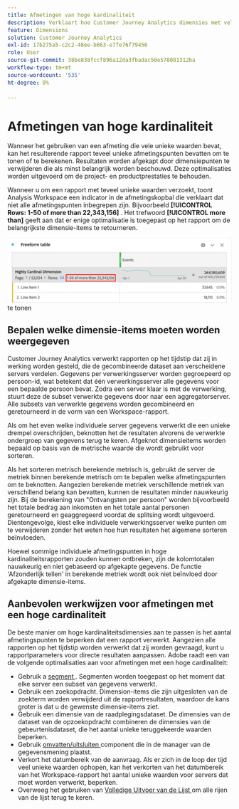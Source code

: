```yaml
---
title: Afmetingen van hoge kardinaliteit
description: Verklaart hoe Customer Journey Analytics dimensies met vele unieke waarden behandelt
feature: Dimensions
solution: Customer Journey Analytics
exl-id: 17b275a5-c2c2-48ee-b663-e7fe76f79456
role: User
source-git-commit: 38be838fccf896a12da3fbadac50e578081312ba
workflow-type: tm+mt
source-wordcount: '535'
ht-degree: 0%

---
```


# Afmetingen van hoge kardinaliteit

Wanneer het gebruiken van een afmeting die vele unieke waarden bevat, kan het resulterende rapport teveel unieke afmetingspunten bevatten om te tonen of te berekenen. Resultaten worden afgekapt door dimensiepunten te verwijderen die als minst belangrijk worden beschouwd. Deze optimalisaties worden uitgevoerd om de project- en productprestaties te behouden.

Wanneer u om een rapport met teveel unieke waarden verzoekt, toont Analysis Workspace een indicator in de afmetingskopbal die verklaart dat niet alle afmetingspunten inbegrepen zijn. Bijvoorbeeld **[!UICONTROL Rows: 1-50 of more than 22,343,156]** . Het trefwoord **[!UICONTROL more than]** geeft aan dat er enige optimalisatie is toegepast op het rapport om de belangrijkste dimensie-items te retourneren.

![ de lijst van de Vrije vorm in Workspace die het &quot;meer dan&quot;sleutelwoord toont om 1-50 van meer dan 22.343.156 ](assets/high-cardinality.png) te tonen

## Bepalen welke dimensie-items moeten worden weergegeven

Customer Journey Analytics verwerkt rapporten op het tijdstip dat zij in werking worden gesteld, die de gecombineerde dataset aan verscheidene servers verdelen. Gegevens per verwerkingsserver worden gegroepeerd op persoon-id, wat betekent dat één verwerkingsserver alle gegevens voor een bepaalde persoon bevat. Zodra een server klaar is met de verwerking, stuurt deze de subset verwerkte gegevens door naar een aggregatorserver. Alle subsets van verwerkte gegevens worden gecombineerd en geretourneerd in de vorm van een Workspace-rapport.

Als om het even welke individuele server gegevens verwerkt die een unieke drempel overschrijden, beknotten het de resultaten alvorens de verwerkte ondergroep van gegevens terug te keren. Afgeknot dimensieitems worden bepaald op basis van de metrische waarde die wordt gebruikt voor sorteren.

Als het sorteren metrisch berekende metrisch is, gebruikt de server de metriek binnen berekende metrisch om te bepalen welke afmetingspunten om te beknotten. Aangezien berekende metriek verschillende metriek van verschillend belang kan bevatten, kunnen de resultaten minder nauwkeurig zijn. Bij de berekening van &quot;Ontvangsten per persoon&quot; worden bijvoorbeeld het totale bedrag aan inkomsten en het totale aantal personen geretourneerd en geaggregeerd voordat de splitsing wordt uitgevoerd. Dientengevolge, kiest elke individuele verwerkingsserver welke punten om te verwijderen zonder het weten hoe hun resultaten het algemene sorteren beïnvloeden.

Hoewel sommige individuele afmetingspunten in hoge kardinaliteitsrapporten zouden kunnen ontbreken, zijn de kolomtotalen nauwkeurig en niet gebaseerd op afgekapte gegevens. De functie &#39;Afzonderlijk tellen&#39; in berekende metriek wordt ook niet beïnvloed door afgekapte dimensie-items.

## Aanbevolen werkwijzen voor afmetingen met een hoge cardinaliteit

De beste manier om hoge kardinaliteitsdimensies aan te passen is het aantal afmetingspunten te beperken dat een rapport verwerkt. Aangezien alle rapporten op het tijdstip worden verwerkt dat zij worden gevraagd, kunt u rapportparameters voor directe resultaten aanpassen. Adobe raadt een van de volgende optimalisaties aan voor afmetingen met een hoge cardinaliteit:

* Gebruik a [ segment ](/help/components/segments/seg-create.md). Segmenten worden toegepast op het moment dat elke server een subset van gegevens verwerkt.
* Gebruik een zoekopdracht. Dimension-items die zijn uitgesloten van de zoekterm worden verwijderd uit de rapportresultaten, waardoor de kans groter is dat u de gewenste dimensie-items ziet.
* Gebruik een dimensie van de raadplegingsdataset. De dimensies van de dataset van de opzoekopdracht combineren de dimensies van de gebeurtenisdataset, die het aantal unieke teruggekeerde waarden beperken.
* Gebruik [ omvatten/uitsluiten ](/help/data-views/component-settings/include-exclude-values.md) component die in de manager van de gegevensmening plaatst.
* Verkort het datumbereik van de aanvraag. Als er zich in de loop der tijd veel unieke waarden ophopen, kan het verkorten van het datumbereik van het Workspace-rapport het aantal unieke waarden voor servers dat moet worden verwerkt, beperken.
* Overweeg het gebruiken van [ Volledige Uitvoer van de Lijst ](/help/analysis-workspace/export/export-cloud.md) om alle rijen van de lijst terug te keren.
